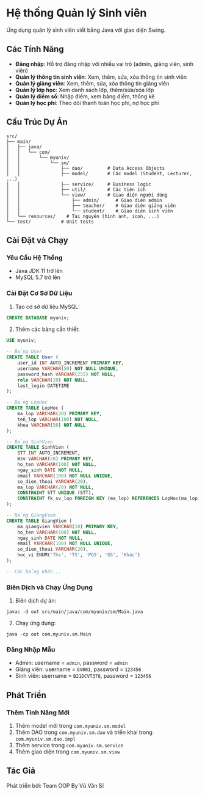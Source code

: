 # Hệ thống Quản lý Sinh viên

Ứng dụng quản lý sinh viên viết bằng Java với giao diện Swing.

## Các Tính Năng

- **Đăng nhập**: Hỗ trợ đăng nhập với nhiều vai trò (admin, giảng viên, sinh viên)
- **Quản lý thông tin sinh viên**: Xem, thêm, sửa, xóa thông tin sinh viên
- **Quản lý giảng viên**: Xem, thêm, sửa, xóa thông tin giảng viên
- **Quản lý lớp học**: Xem danh sách lớp, thêm/sửa/xóa lớp
- **Quản lý điểm số**: Nhập điểm, xem bảng điểm, thống kê
- **Quản lý học phí**: Theo dõi thanh toán học phí, nợ học phí

## Cấu Trúc Dự Án

```
src/
├── main/
│   ├── java/
│   │   └── com/
│   │       └── myuniv/
│   │           └── sm/
│   │               ├── dao/         # Data Access Objects
│   │               ├── model/       # Các model (Student, Lecturer, ...)
│   │               ├── service/     # Business logic 
│   │               ├── util/        # Các tiện ích
│   │               └── view/        # Giao diện người dùng
│   │                   ├── admin/      # Giao diện admin
│   │                   ├── teacher/    # Giao diện giảng viên
│   │                   └── student/    # Giao diện sinh viên
│   └── resources/    # Tài nguyên (hình ảnh, icon, ...)
└── test/           # Unit tests
```

## Cài Đặt và Chạy

### Yêu Cầu Hệ Thống

- Java JDK 11 trở lên
- MySQL 5.7 trở lên

### Cài Đặt Cơ Sở Dữ Liệu

1. Tạo cơ sở dữ liệu MySQL:

```sql
CREATE DATABASE myuniv;
```

2. Thêm các bảng cần thiết:

```sql
USE myuniv;

-- Bảng User
CREATE TABLE User (
    user_id INT AUTO_INCREMENT PRIMARY KEY,
    username VARCHAR(50) NOT NULL UNIQUE,
    password_hash VARCHAR(255) NOT NULL,
    role VARCHAR(20) NOT NULL,
    last_login DATETIME
);

-- Bảng LopHoc
CREATE TABLE LopHoc (
    ma_lop VARCHAR(20) PRIMARY KEY,
    ten_lop VARCHAR(100) NOT NULL,
    khoa VARCHAR(50) NOT NULL
);

-- Bảng SinhVien
CREATE TABLE SinhVien (
    STT INT AUTO_INCREMENT,
    msv VARCHAR(20) PRIMARY KEY,
    ho_ten VARCHAR(100) NOT NULL,
    ngay_sinh DATE NOT NULL,
    email VARCHAR(100) NOT NULL UNIQUE,
    so_dien_thoai VARCHAR(20),
    ma_lop VARCHAR(20) NOT NULL,
    CONSTRAINT STT UNIQUE (STT),
    CONSTRAINT fk_sv_lop FOREIGN KEY (ma_lop) REFERENCES LopHoc(ma_lop) ON UPDATE CASCADE
);

-- Bảng GiangVien
CREATE TABLE GiangVien (
    ma_giangvien VARCHAR(10) PRIMARY KEY,
    ho_ten VARCHAR(100) NOT NULL,
    ngay_sinh DATE NOT NULL,
    email VARCHAR(100) NOT NULL UNIQUE,
    so_dien_thoai VARCHAR(20),
    hoc_vi ENUM('Ths', 'TS', 'PGS', 'GS', 'Khác')
);

-- Các bảng khác...
```



### Biên Dịch và Chạy Ứng Dụng

1. Biên dịch dự án:

```
javac -d out src/main/java/com/myuniv/sm/Main.java
```

2. Chạy ứng dụng:

```
java -cp out com.myuniv.sm.Main
```

### Đăng Nhập Mẫu

- Admin: username = `admin`, password = `admin`
- Giảng viên: username = `GV001`, password = `123456`
- Sinh viên: username = `B21DCVT378`, password = `123456`

## Phát Triển

### Thêm Tính Năng Mới

1. Thêm model mới trong `com.myuniv.sm.model`
2. Thêm DAO trong `com.myuniv.sm.dao` và triển khai trong `com.myuniv.sm.dao.impl`
3. Thêm service trong `com.myuniv.sm.service`
4. Thêm giao diện trong `com.myuniv.sm.view`

## Tác Giả

Phát triển bởi: Team OOP By Vũ Văn Sĩ

